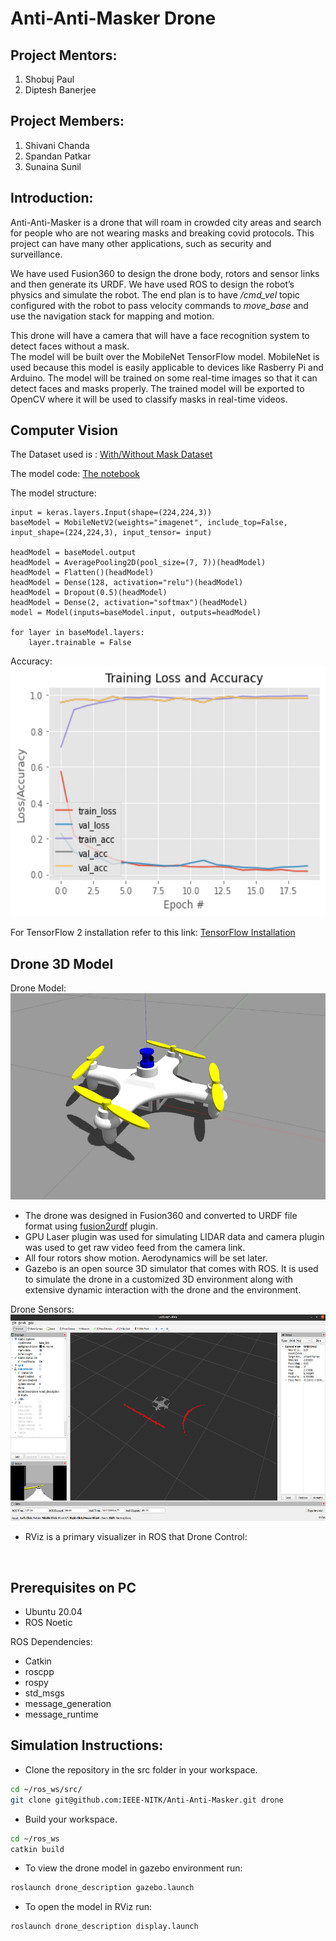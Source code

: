 # Anti-Anti-Masker Drone

## Project Mentors:
1. Shobuj Paul
2. Diptesh Banerjee

## Project Members:
1. Shivani Chanda
2. Spandan Patkar
3. Sunaina Sunil

## Introduction:
<p>Anti-Anti-Masker is a drone that will roam in crowded city areas and search for people who are not wearing masks and breaking covid protocols. This project can have many other applications, such as security and surveillance.</p>
<p>We have used Fusion360 to design the drone body, rotors and sensor links and then generate its URDF. We have used ROS to design the robot’s physics and simulate the robot. The end plan is to have <em>/cmd_vel</em> topic configured with the robot to pass velocity commands to <em>move_base</em> and use the navigation stack for mapping and motion.</p>  
<p>This drone will have a camera that will have a face recognition system to detect faces without a mask.
<br>
The model will be built over the MobileNet TensorFlow model. MobileNet is used because this model is easily applicable to devices like Rasberry Pi and Arduino. The model will be trained on some real-time images so that it can detect faces and masks properly. The trained model will be exported to OpenCV where it will be used to classify masks in real-time videos.</p>

## Computer Vision

The Dataset used is : 
[With/Without Mask Dataset](https://www.kaggle.com/niharika41298/withwithout-mask)

The model code: [The notebook](drone_vision/notebooks/Detection_Model.ipynb)

The model structure:
```
input = keras.layers.Input(shape=(224,224,3))
baseModel = MobileNetV2(weights="imagenet", include_top=False, input_shape=(224,224,3), input_tensor= input)

headModel = baseModel.output
headModel = AveragePooling2D(pool_size=(7, 7))(headModel)
headModel = Flatten()(headModel)
headModel = Dense(128, activation="relu")(headModel)
headModel = Dropout(0.5)(headModel)
headModel = Dense(2, activation="softmax")(headModel)
model = Model(inputs=baseModel.input, outputs=headModel)

for layer in baseModel.layers:
	layer.trainable = False
```
Accuracy:  
<img src="assets/Pictures/accuracy curve.png" alt="Accuracy" style="height: 400px; width:600px;"/>

For TensorFlow 2 installation refer to this link: [TensorFlow Installation](drone_vision/README.md)

## Drone 3D Model

Drone Model:
<br>
<img src="assets/Pictures/drone_model_gazebo.jpg" alt="Accuracy" style="height: 330px; width:525px;">

- The drone was designed in Fusion360 and converted to URDF file format using [fusion2urdf](https://github.com/syuntoku14/fusion2urdf) plugin.
- GPU Laser plugin was used for simulating LIDAR data and camera plugin was used to get raw video feed from the camera link.
- All four rotors show motion. Aerodynamics will be set later.
- Gazebo is an open source 3D simulator that comes with ROS. It is used to simulate the drone in a customized 3D environment along with extensive dynamic interaction with the drone and the environment.

Drone Sensors:
<br>
<img src="assets/Pictures/drone_sensor_rviz.png" alt="Accuracy" style="height: 330px; width:525px;"> 

- RViz is a primary visualizer in ROS that 
Drone Control:
<br>


## Prerequisites on PC 

- Ubuntu 20.04
- ROS Noetic

ROS Dependencies:
<br>
- Catkin
- roscpp
- rospy
- std_msgs
- message_generation
- message_runtime 


## Simulation Instructions:

- Clone the repository in the src folder in your workspace.
```bash
cd ~/ros_ws/src/
git clone git@github.com:IEEE-NITK/Anti-Anti-Masker.git drone
```
- Build your workspace.
```bash
cd ~/ros_ws
catkin build
```
- To view the drone model in gazebo environment run:
```bash
roslaunch drone_description gazebo.launch
```
- To open the model in RViz run:
```bash
roslaunch drone_description display.launch
```
